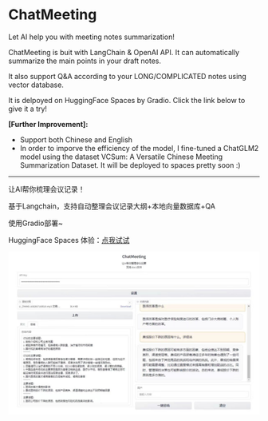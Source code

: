 # ChatMeeting

Let AI help you with meeting notes summarization!

ChatMeeting is buit with LangChain & OpenAI API. It can automatically summarize the main points in your draft notes.

It also support Q&A according to your LONG/COMPLICATED notes using vector database.

It is delpoyed on HuggingFace Spaces by Gradio. Click the link below to give it a try!

**[Further Improvement]:**
- Support both Chinese and English
- In order to imporve the efficiency of the model, I fine-tuned a ChatGLM2 model using the dataset VCSum: A Versatile Chinese Meeting Summarization Dataset.
It will be deployed to spaces pretty soon :)

---------------------------------------------------------------------------------
让AI帮你梳理会议记录！

基于Langchain，支持自动整理会议记录大纲+本地向量数据库+QA

使用Gradio部署~

HuggingFace Spaces 体验：[点我试试](https://huggingface.co/spaces/Iris/ChatMeeting)

![example](./example.png)


